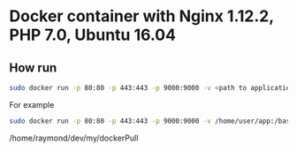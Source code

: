 # Docker container with Nginx 1.12.2, PHP 7.0, Ubuntu 16.04
## How run

```sh
sudo docker run -p 80:80 -p 443:443 -p 9000:9000 -v <path to application>:/basic/web raymondperminov/docker-nginx-php-yii
```
For example

```sh
sudo docker run -p 80:80 -p 443:443 -p 9000:9000 -v /home/user/app:/basic/web raymondperminov/docker-nginx-php-yii
```
/home/raymond/dev/my/dockerPull